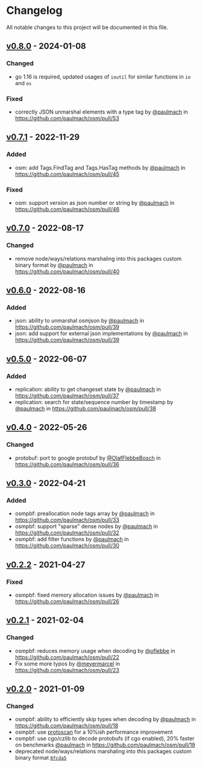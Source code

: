# Changelog

All notable changes to this project will be documented in this file.

## [v0.8.0](https://github.com/paulmach/osm/compare/v0.7.1...v0.8.0) - 2024-01-08

### Changed

-   go 1.16 is required, updated usages of `ioutil` for similar functions in `io` and `os`

### Fixed

-   correctly JSON unmarshal elements with a type tag by [@paulmach](https://github.com/paulmach) in https://github.com/paulmach/osm/pull/53

## [v0.7.1](https://github.com/paulmach/osm/compare/v0.7.0...v0.7.1) - 2022-11-29

### Added

-   osm: add Tags.FindTag and Tags.HasTag methods by [@paulmach](https://github.com/paulmach) in https://github.com/paulmach/osm/pull/45

### Fixed

-   osm: support version as json number or string by [@paulmach](https://github.com/paulmach) in https://github.com/paulmach/osm/pull/46

## [v0.7.0](https://github.com/paulmach/osm/compare/v0.6.0...v0.7.0) - 2022-08-17

### Changed

-   remove node/ways/relations marshaling into this packages custom binary format by [@paulmach](https://github.com/paulmach) in https://github.com/paulmach/osm/pull/40

## [v0.6.0](https://github.com/paulmach/osm/compare/v0.5.0...v0.6.0) - 2022-08-16

### Added

-   json: ability to unmarshal osmjson by [@paulmach](https://github.com/paulmach) in https://github.com/paulmach/osm/pull/39
-   json: add support for external json implementations by [@paulmach](https://github.com/paulmach) in https://github.com/paulmach/osm/pull/39

## [v0.5.0](https://github.com/paulmach/osm/compare/v0.4.0...v0.5.0) - 2022-06-07

### Added

-   replication: ability to get changeset state by [@paulmach](https://github.com/paulmach) in https://github.com/paulmach/osm/pull/37
-   replication: search for state/sequence number by timestamp by [@paulmach](https://github.com/paulmach) in https://github.com/paulmach/osm/pull/38

## [v0.4.0](https://github.com/paulmach/osm/compare/v0.3.0...v0.4.0) - 2022-05-26

### Changed

-   protobuf: port to google protobuf by [@OlafFlebbeBosch](https://github.com/OlafFlebbeBoch) in https://github.com/paulmach/osm/pull/36

## [v0.3.0](https://github.com/paulmach/osm/compare/v0.2.2...v0.3.0) - 2022-04-21

### Added

-   osmpbf: preallocation node tags array by [@paulmach](https://github.com/paulmach) in https://github.com/paulmach/osm/pull/33
-   osmpbf: support "sparse" dense nodes by [@paulmach](https://github.com/paulmach) in https://github.com/paulmach/osm/pull/32
-   osmpbf: add filter functions by [@paulmach](https://github.com/paulmach) in https://github.com/paulmach/osm/pull/30

## [v0.2.2](https://github.com/paulmach/osm/compare/v0.2.1...v0.2.2) - 2021-04-27

### Fixed

-   osmpbf: fixed memory allocation issues by [@paulmach](https://github.com/paulmach) in https://github.com/paulmach/osm/pull/26

## [v0.2.1](https://github.com/paulmach/osm/compare/v0.2.0...v0.2.1) - 2021-02-04

### Changed

-   osmpbf: reduces memory usage when decoding by [@oflebbe](https://github.com/oflebbe) in https://github.com/paulmach/osm/pull/22
-   Fix some more typos by [@meyermarcel](https://github.com/meyermarcel) in https://github.com/paulmach/osm/pull/23

## [v0.2.0](https://github.com/paulmach/osm/compare/v0.1.1...v0.2.0) - 2021-01-09

### Changed

-   osmpbf: ability to efficiently skip types when decoding by [@paulmach](https://github.com/paulmach) in https://github.com/paulmach/osm/pull/18
-   osmpbf: use [protoscan](https://github.com/paulmach/protoscan) for a 10%ish performance improvement
-   osmpbf: use cgo/czlib to decode protobufs (if cgo enabled), 20% faster on benchmarks [@paulmach](https://github.com/paulmach) in https://github.com/paulmach/osm/pull/19
-   deprecated node/ways/relations marshaling into this packages custom binary format [`8fcda5`](https://github.com/paulmach/osm/commit/8fcda5dc49b4767df63eccb5a25f3e63d5b17f4d)
